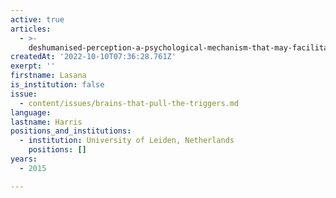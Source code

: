 ```yaml
---
active: true
articles:
  - >-
    deshumanised-perception-a-psychological-mechanism-that-may-facilitate-human-atrocities
createdAt: '2022-10-10T07:36:28.761Z'
exerpt: ''
firstname: Lasana
is_institution: false
issue:
  - content/issues/brains-that-pull-the-triggers.md
language:
lastname: Harris
positions_and_institutions: 
  - institution: University of Leiden, Netherlands
    positions: []
years:
  - 2015

---
```

